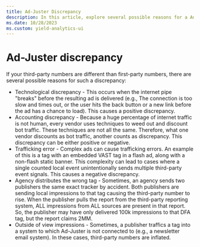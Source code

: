 ```yaml
---
title: Ad-Juster Discrepancy
description: In this article, explore several possible reasons for a Ad-Juster discrepancy.
ms.date: 10/28/2023
ms.custom: yield-analytics-ui
---
```


# Ad-Juster discrepancy

If your third-party numbers are different than first-party numbers, there are several possible reasons for such a discrepancy:

- Technological discrepancy - This occurs when the internet pipe "breaks" before the resulting ad is delivered (e.g., The connection is too slow and times out, or the user hits the back button or a new link before the ad has a chance to load). This causes a positive discrepancy.
- Accounting discrepancy - Because a huge percentage of internet traffic is not human, every vendor uses techniques to weed out and discount bot traffic. These techniques are not all the same. Therefore, what one vendor discounts as bot traffic, another counts as discrepancy. This discrepancy can be either positive or negative.
- Trafficking error - Complex ads can cause trafficking errors. An example of this is a tag with an embedded VAST tag in a flash ad, along with a non-flash static banner. This complexity can lead to cases where a single counted local event unintentionally sends multiple third-party event signals. This causes a negative discrepancy.
- Agency distributes the wrong tag - Sometimes, an agency sends two publishers the same exact tracker by accident. Both publishers are sending local impressions to that tag causing the third-party number to rise. When the publisher pulls the report from the third-party reporting system, ALL impressions from ALL sources are present in that report. So, the publisher may have only delivered 100k impressions to that DFA tag, but the report claims 2MM.
- Outside of view impressions - Sometimes, a publisher traffics a tag into a system to which Ad-Juster is not connected to (e.g., a newsletter email system). In these cases, third-party numbers are inflated.
